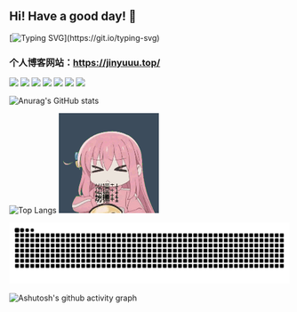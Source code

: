 ## Hi! Have a good day! 👋

[![Typing SVG](https://readme-typing-svg.demolab.com?font=Fira+Code&pause=1000&color=33F7DF&width=435&lines=Here+is+JinYu!;Programming+is+lifffffe!!!)](https://git.io/typing-svg)

### 个人博客网站：https://jinyuuu.top/

<img src="https://img.shields.io/badge/-HTML5-E34F26?style=plastic&logo=html5&logoColor=white&label=language&labelColor=gray" /> <img src="https://img.shields.io/badge/-CSS3-1572B6?style=plastic&logo=css3&label=language&labelColor=gray" /> <img src="https://img.shields.io/badge/-JavaScript-oringe?style=plastic&logo=javascript&label=language&labelColor=gray" /> <img src="https://img.shields.io/badge/-TypeScript-6d57ed?style=plastic&label=language&labelColor=gray" /> <img src="https://img.shields.io/badge/-Java-orange?style=plastic&label=language&labelColor=gray" /> <img src="https://img.shields.io/badge/-Python-232ccd?style=plastic&label=language&labelColor=gray" /> <img src="https://img.shields.io/badge/-Rust-eff835?style=plastic&label=language&labelColor=gray" /> 

![Anurag's GitHub stats](https://github-readme-stats.vercel.app/api?username=Torchman005&show_icons=true&hide_title=true&text_color=4fa0dd&icon_color=27a2c1&bg_color=DEG,87cae1,aedbeb,7dc5de,d1ebf4,73c1dc)
<!-- Github统计卡片 -->
<!-- [![Readme Card](https://github-readme-stats.vercel.app/api/pin/?username=Torchman005&repo=github-readme-stats)](https://github.com/Torchman005/github-readme-stats) <!-- 允许仓库置顶超过6个 -->
![Top Langs](https://github-readme-stats.vercel.app/api/top-langs/?username=Torchman005&show_icons=true&hide_title=true&text_color=4fa0dd&icon_color=27a2c1&bg_color=DEG,87cae1,aedbeb,7dc5de,d1ebf4,73c1dc)  <!-- 使用语言统计 -->    ![gif](https://github.com/Torchman005/Torchman005/blob/main/profile.gif)


<picture>
  <source media="(prefers-color-scheme: dark)" srcset="https://raw.githubusercontent.com/Torchman005/Torchman005/output/github-contribution-grid-snake-dark.svg">
  <source media="(prefers-color-scheme: light)" srcset="https://raw.githubusercontent.com/Torchman005/Torchman005/output/github-contribution-grid-snake.svg">
  <img alt="github contribution grid snake animation" src="https://raw.githubusercontent.com/Torchman005/Torchman005/output/github-contribution-grid-snake.svg">
</picture>


![Ashutosh's github activity graph](https://github-readme-activity-graph.vercel.app/graph?username=Torchman005&theme=react)












<!--
**Torchman005/Torchman005** is a ✨ _special_ ✨ repository because its `README.md` (this file) appears on your GitHub profile.

Here are some ideas to get you started:

- 🔭 I’m currently working on ...
- 🌱 I’m currently learning ...
- 👯 I’m looking to collaborate on ...
- 🤔 I’m looking for help with ...
- 💬 Ask me about ...
- 📫 How to reach me: ...
- 😄 Pronouns: ...
- ⚡ Fun fact: ...
-->
